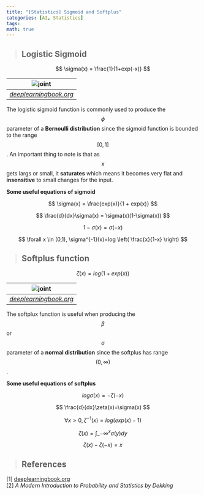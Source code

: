 ```yaml
---
title: "[Statistics] Sigmoid and Softplus"
categories: [AI, Statistics]
tags: 
math: true
---
```





> ## Logistic Sigmoid

$$ \sigma(x) = \frac{1}{1+exp(-x)} $$

|              ![joint](/assets/img/statistics/images/sigmoid.png)              |
| :---------------------------------------------------------------------------: |
| _[deeplearningbook.org](https://www.deeplearningbook.org/contents/prob.html)_ |

The logistic sigmoid function is commonly used to produce the $$\phi$$ parameter of a **Bernoulli distribution** since the sigmoid function is bounded to the range $$[0,1]$$. An important thing to note is that as $$x$$ gets largs or small, it **saturates** which means it becomes very flat and **insensitive** to small changes for the input.

**Some useful equations of sigmoid**

$$ \sigma(x) = \frac{exp(x)}{1 + exp(x)} $$

$$ \frac{d}{dx}\sigma(x) = \sigma(x)(1-\sigma(x)) $$

$$ 1 - \sigma(x) = \sigma(-x) $$

$$ \forall x \in (0,1), \sigma^{-1}(x)=log \left( \frac{x}{1-x} \right) $$

> ## Softplus function

$$ \zeta(x)=log(1+exp(x)) $$

|             ![joint](/assets/img/statistics/images/softplus.png)              |
| :---------------------------------------------------------------------------: |
| _[deeplearningbook.org](https://www.deeplearningbook.org/contents/prob.html)_ |

The softplux function is useful when producing the $$\beta$$ or $$\sigma$$ parameter of a **normal distribution** since the softplus has range $$(0, \infty)$$.

**Some useful equations of softplus**

$$ log \sigma(x) = -\zeta(-x) $$

$$ \frac{d}{dx}\zeta(x)=\sigma(x) $$

$$ \forall x>0, \zeta^{-1}(x) = log(exp(x)-1) $$

$$ \zeta(x) = \int\_{-\infty}^x \sigma(y)dy $$

$$ \zeta(x)-\zeta(-x)=x $$

> ## References

[1] [deeplearningbook.org](https://www.deeplearningbook.org/)  
[2] _A Modern Introduction to Probability and Statistics by Dekking_
